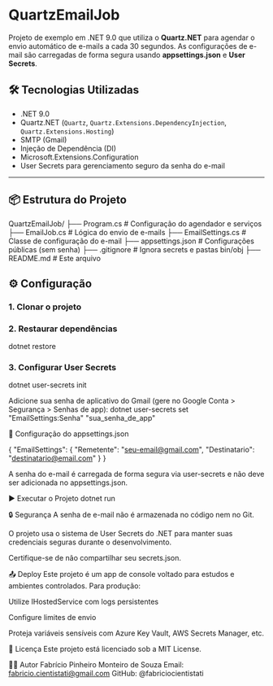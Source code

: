# QuartzEmailJob

Projeto de exemplo em .NET 9.0 que utiliza o **Quartz.NET** para agendar o envio automático de e-mails a cada 30 segundos. As configurações de e-mail são carregadas de forma segura usando **appsettings.json** e **User Secrets**.

## 🛠️ Tecnologias Utilizadas

- .NET 9.0
- Quartz.NET (`Quartz`, `Quartz.Extensions.DependencyInjection`, `Quartz.Extensions.Hosting`)
- SMTP (Gmail)
- Injeção de Dependência (DI)
- Microsoft.Extensions.Configuration
- User Secrets para gerenciamento seguro da senha do e-mail

---

## 📦 Estrutura do Projeto

QuartzEmailJob/
├── Program.cs # Configuração do agendador e serviços
├── EmailJob.cs # Lógica do envio de e-mails
├── EmailSettings.cs # Classe de configuração do e-mail
├── appsettings.json # Configurações públicas (sem senha)
├── .gitignore # Ignora secrets e pastas bin/obj
├── README.md # Este arquivo 


## ⚙️ Configuração

### 1. Clonar o projeto

### 2. Restaurar dependências

dotnet restore

### 3. Configurar User Secrets
dotnet user-secrets init

Adicione sua senha de aplicativo do Gmail (gere no Google Conta > Segurança > Senhas de app):
dotnet user-secrets set "EmailSettings:Senha" "sua_senha_de_app"


📝 Configuração do appsettings.json

{
  "EmailSettings": {
    "Remetente": "seu-email@gmail.com",
    "Destinatario": "destinatario@email.com"
  }
}

A senha do e-mail é carregada de forma segura via user-secrets e não deve ser adicionada no appsettings.json.

▶️ Executar o Projeto
dotnet run


🔒 Segurança
A senha de e-mail não é armazenada no código nem no Git.

O projeto usa o sistema de User Secrets do .NET para manter suas credenciais seguras durante o desenvolvimento.

Certifique-se de não compartilhar seu secrets.json.

📤 Deploy
Este projeto é um app de console voltado para estudos e ambientes controlados. Para produção:

Utilize IHostedService com logs persistentes

Configure limites de envio

Proteja variáveis sensíveis com Azure Key Vault, AWS Secrets Manager, etc.

📄 Licença
Este projeto está licenciado sob a MIT License.

🙋‍♂️ Autor
Fabrício Pinheiro Monteiro de Souza
Email: fabricio.cientistati@gmail.com
GitHub: @fabriciocientistati